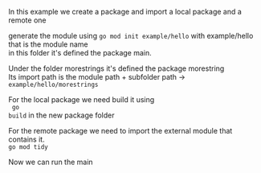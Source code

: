 In this example we create a package and import a local package and a remote one

generate the module using <code>go mod init example/hello</code> with example/hello that is the module name
<br>
in this folder it's defined the package main.

Under the folder morestrings it's defined the package morestring
<br>
Its import path is the module path + subfolder path -> <code>example/hello/morestrings</code>

For the local package we need build it using <br>
<code> go build</code> in the new package folder

For the remote package we need to import the external module that contains it.
<br>
<code>go mod tidy</code>

Now we can run the main 